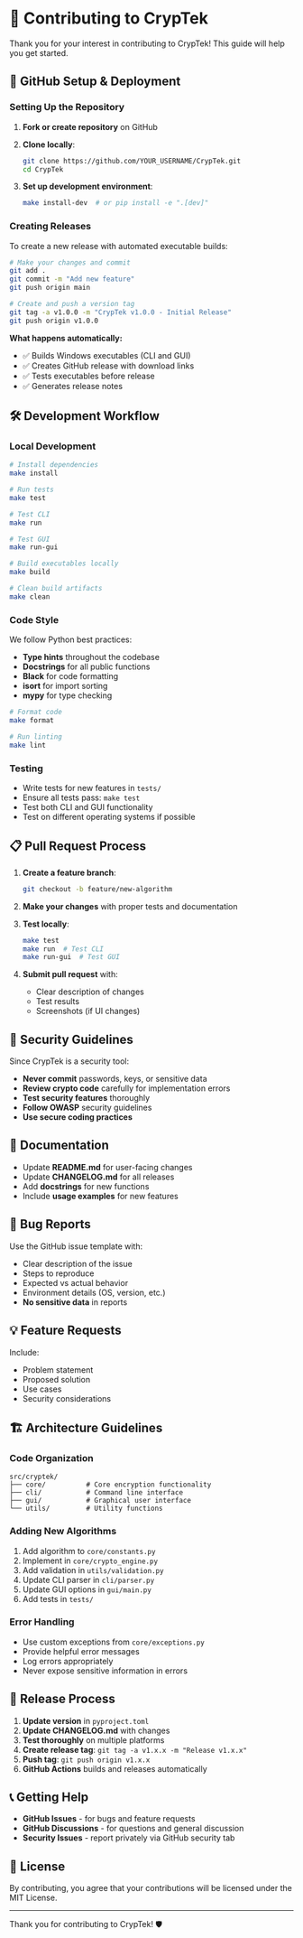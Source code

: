 # 🤝 Contributing to CrypTek

Thank you for your interest in contributing to CrypTek! This guide will help you get started.

## 🚀 GitHub Setup & Deployment

### Setting Up the Repository

1. **Fork or create repository** on GitHub
2. **Clone locally**:
   ```bash
   git clone https://github.com/YOUR_USERNAME/CrypTek.git
   cd CrypTek
   ```

3. **Set up development environment**:
   ```bash
   make install-dev  # or pip install -e ".[dev]"
   ```

### Creating Releases

To create a new release with automated executable builds:

```bash
# Make your changes and commit
git add .
git commit -m "Add new feature"
git push origin main

# Create and push a version tag
git tag -a v1.0.0 -m "CrypTek v1.0.0 - Initial Release"
git push origin v1.0.0
```

**What happens automatically:**
- ✅ Builds Windows executables (CLI and GUI)
- ✅ Creates GitHub release with download links
- ✅ Tests executables before release
- ✅ Generates release notes

## 🛠️ Development Workflow

### Local Development

```bash
# Install dependencies
make install

# Run tests
make test

# Test CLI
make run

# Test GUI
make run-gui

# Build executables locally
make build

# Clean build artifacts
make clean
```

### Code Style

We follow Python best practices:

- **Type hints** throughout the codebase
- **Docstrings** for all public functions
- **Black** for code formatting
- **isort** for import sorting
- **mypy** for type checking

```bash
# Format code
make format

# Run linting
make lint
```

### Testing

- Write tests for new features in `tests/`
- Ensure all tests pass: `make test`
- Test both CLI and GUI functionality
- Test on different operating systems if possible

## 📋 Pull Request Process

1. **Create a feature branch**:
   ```bash
   git checkout -b feature/new-algorithm
   ```

2. **Make your changes** with proper tests and documentation

3. **Test locally**:
   ```bash
   make test
   make run  # Test CLI
   make run-gui  # Test GUI
   ```

4. **Submit pull request** with:
   - Clear description of changes
   - Test results
   - Screenshots (if UI changes)

## 🔐 Security Guidelines

Since CrypTek is a security tool:

- **Never commit** passwords, keys, or sensitive data
- **Review crypto code** carefully for implementation errors
- **Test security features** thoroughly
- **Follow OWASP** security guidelines
- **Use secure coding practices**

## 📝 Documentation

- Update **README.md** for user-facing changes
- Update **CHANGELOG.md** for all releases
- Add **docstrings** for new functions
- Include **usage examples** for new features

## 🐛 Bug Reports

Use the GitHub issue template with:
- Clear description of the issue
- Steps to reproduce
- Expected vs actual behavior
- Environment details (OS, version, etc.)
- **No sensitive data** in reports

## 💡 Feature Requests

Include:
- Problem statement
- Proposed solution
- Use cases
- Security considerations

## 🏗️ Architecture Guidelines

### Code Organization
```
src/cryptek/
├── core/          # Core encryption functionality
├── cli/           # Command line interface
├── gui/           # Graphical user interface
└── utils/         # Utility functions
```

### Adding New Algorithms

1. Add algorithm to `core/constants.py`
2. Implement in `core/crypto_engine.py`
3. Add validation in `utils/validation.py`
4. Update CLI parser in `cli/parser.py`
5. Update GUI options in `gui/main.py`
6. Add tests in `tests/`

### Error Handling

- Use custom exceptions from `core/exceptions.py`
- Provide helpful error messages
- Log errors appropriately
- Never expose sensitive information in errors

## 🎯 Release Process

1. **Update version** in `pyproject.toml`
2. **Update CHANGELOG.md** with changes
3. **Test thoroughly** on multiple platforms
4. **Create release tag**: `git tag -a v1.x.x -m "Release v1.x.x"`
5. **Push tag**: `git push origin v1.x.x`
6. **GitHub Actions** builds and releases automatically

## 📞 Getting Help

- **GitHub Issues** - for bugs and feature requests
- **GitHub Discussions** - for questions and general discussion
- **Security Issues** - report privately via GitHub security tab

## 📜 License

By contributing, you agree that your contributions will be licensed under the MIT License.

---

Thank you for contributing to CrypTek! 🛡️